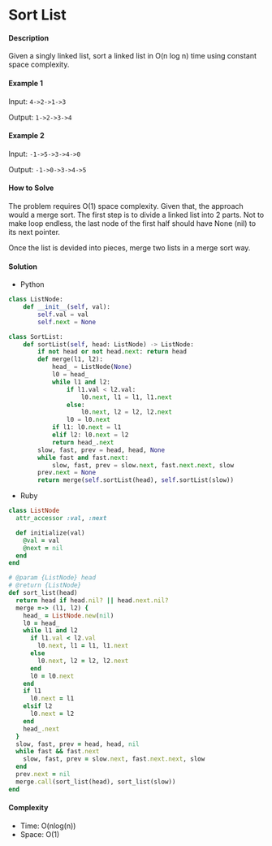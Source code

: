 # Sort List

#### Description

Given a singly linked list, sort a linked list in O(n log n) time using constant space complexity.

#### Example 1
Input: `4->2->1->3`

Output: `1->2->3->4`

#### Example 2
Input: `-1->5->3->4->0`

Output: `-1->0->3->4->5`

#### How to Solve

The problem requires O(1) space complexity. Given that, the approach would a merge sort. The first step is to divide a linked list into 2 parts. Not to make loop endless, the last node of  the first half should have None (nil) to its next pointer.

Once the list is devided into pieces, merge two lists in a merge sort way.

#### Solution
- Python

```python
class ListNode:
    def __init__(self, val):
        self.val = val
        self.next = None

class SortList:
    def sortList(self, head: ListNode) -> ListNode:
        if not head or not head.next: return head
        def merge(l1, l2):
            head_ = ListNode(None)
            l0 = head_
            while l1 and l2:
                if l1.val < l2.val:
                    l0.next, l1 = l1, l1.next
                else:
                    l0.next, l2 = l2, l2.next
                l0 = l0.next
            if l1: l0.next = l1
            elif l2: l0.next = l2
            return head_.next
        slow, fast, prev = head, head, None
        while fast and fast.next:
            slow, fast, prev = slow.next, fast.next.next, slow
        prev.next = None
        return merge(self.sortList(head), self.sortList(slow))
```

- Ruby

```ruby
class ListNode
  attr_accessor :val, :next

  def initialize(val)
    @val = val
    @next = nil
  end
end

# @param {ListNode} head
# @return {ListNode}
def sort_list(head)
  return head if head.nil? || head.next.nil?
  merge =-> (l1, l2) {
    head_ = ListNode.new(nil)
    l0 = head_
    while l1 and l2
      if l1.val < l2.val
        l0.next, l1 = l1, l1.next
      else
        l0.next, l2 = l2, l2.next
      end
      l0 = l0.next
    end
    if l1
      l0.next = l1
    elsif l2
      l0.next = l2
    end
    head_.next
  }
  slow, fast, prev = head, head, nil
  while fast && fast.next
    slow, fast, prev = slow.next, fast.next.next, slow
  end
  prev.next = nil
  merge.call(sort_list(head), sort_list(slow))
end
```

#### Complexity
- Time: O(nlog(n))
- Space: O(1)